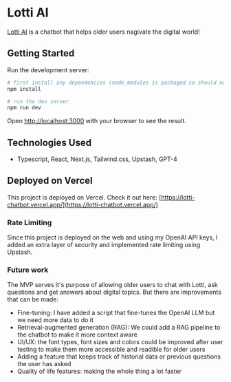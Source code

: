 # Lotti AI

[Lotti AI](https://lotti-chatbot.vercel.app/) is a chatbot that helps older users nagivate the digital world!

## Getting Started

Run the development server:

```bash
# first install any dependencies (node_modules is packaged so should not be a problem)
npm install

# run the dev server
npm run dev
```

Open [http://localhost:3000](http://localhost:3000) with your browser to see the result.

## Technologies Used

- Typescript, React, Next.js, Tailwind.css, Upstash, GPT-4

## Deployed on Vercel

This project is deployed on Vercel. Check it out here:
[https://lotti-chatbot.vercel.app/](https://lotti-chatbot.vercel.app/)

### Rate Limiting

Since this project is deployed on the web and using my OpenAI API keys, I added an extra layer of security and implemented rate limiting using Upstash.

### Future work

The MVP serves it's purpose of allowing older users to chat with Lotti, ask questions and get answers about digital topics. But there are improvements that can be made:

- Fine-tuning: I have added a script that fine-tunes the OpenAI LLM but we need more data to do it
- Retrieval-augmented generation (RAG): We could add a RAG pipeline to the chatbot to make it more context aware
- UI/UX: the font types, font sizes and colors could be improved after user testing to make them more accessible and readible for older users
- Adding a feature that keeps track of historial data or previous questions the user has asked
- Quality of life features: making the whole thing a lot faster

